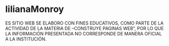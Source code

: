 # lilianaMonroy
ES SITIO WEB SE ELABORO CON FINES EDUCATIVOS, COMO PARTE DE LA ACTIVIDAD DE LA MATERIA DE –CONSTRUYE PAGINAS WEB”, POR LO QUE LA INFORMACIÓN PRESENTADA NO CORRESPONDE DE MANERA OFICIAL A LA INSTITUCIÓN.
